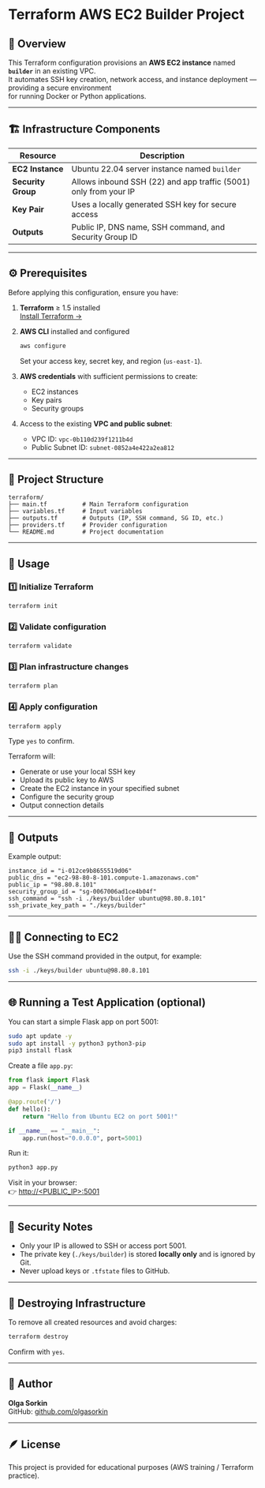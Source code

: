# Terraform AWS EC2 Builder Project

## 🧭 Overview
This Terraform configuration provisions an **AWS EC2 instance** named **`builder`** in an existing VPC.  
It automates SSH key creation, network access, and instance deployment — providing a secure environment  
for running Docker or Python applications.

---

## 🏗️ Infrastructure Components

| Resource | Description |
|-----------|-------------|
| **EC2 Instance** | Ubuntu 22.04 server instance named `builder` |
| **Security Group** | Allows inbound SSH (22) and app traffic (5001) only from your IP |
| **Key Pair** | Uses a locally generated SSH key for secure access |
| **Outputs** | Public IP, DNS name, SSH command, and Security Group ID |

---

## ⚙️ Prerequisites

Before applying this configuration, ensure you have:

1. **Terraform** ≥ 1.5 installed  
   [Install Terraform →](https://developer.hashicorp.com/terraform/tutorials/aws-get-started/install-cli)

2. **AWS CLI** installed and configured  
   ```bash
   aws configure
   ```
   Set your access key, secret key, and region (`us-east-1`).

3. **AWS credentials** with sufficient permissions to create:
   - EC2 instances  
   - Key pairs  
   - Security groups  

4. Access to the existing **VPC and public subnet**:
   - VPC ID: `vpc-0b110d239f1211b4d`
   - Public Subnet ID: `subnet-0852a4e422a2ea812`

---

## 📁 Project Structure

```
terraform/
├── main.tf          # Main Terraform configuration
├── variables.tf     # Input variables
├── outputs.tf       # Outputs (IP, SSH command, SG ID, etc.)
├── providers.tf     # Provider configuration
└── README.md        # Project documentation
```

---

## 🚀 Usage

### 1️⃣ Initialize Terraform
```bash
terraform init
```

### 2️⃣ Validate configuration
```bash
terraform validate
```

### 3️⃣ Plan infrastructure changes
```bash
terraform plan
```

### 4️⃣ Apply configuration
```bash
terraform apply
```
Type `yes` to confirm.

Terraform will:
- Generate or use your local SSH key
- Upload its public key to AWS
- Create the EC2 instance in your specified subnet
- Configure the security group
- Output connection details

---

## 🔑 Outputs

Example output:
```
instance_id = "i-012ce9b8655519d06"
public_dns = "ec2-98-80-8-101.compute-1.amazonaws.com"
public_ip = "98.80.8.101"
security_group_id = "sg-0067006ad1ce4b04f"
ssh_command = "ssh -i ./keys/builder ubuntu@98.80.8.101"
ssh_private_key_path = "./keys/builder"
```

---

## 🧑‍💻 Connecting to EC2

Use the SSH command provided in the output, for example:
```bash
ssh -i ./keys/builder ubuntu@98.80.8.101
```

---

## 🌐 Running a Test Application (optional)

You can start a simple Flask app on port 5001:
```bash
sudo apt update -y
sudo apt install -y python3 python3-pip
pip3 install flask
```

Create a file `app.py`:
```python
from flask import Flask
app = Flask(__name__)

@app.route('/')
def hello():
    return "Hello from Ubuntu EC2 on port 5001!"

if __name__ == "__main__":
    app.run(host="0.0.0.0", port=5001)
```

Run it:
```bash
python3 app.py
```

Visit in your browser:  
👉 [http://<PUBLIC_IP>:5001](http://<PUBLIC_IP>:5001)

---

## 🔐 Security Notes
- Only your IP is allowed to SSH or access port 5001.  
- The private key (`./keys/builder`) is stored **locally only** and is ignored by Git.
- Never upload keys or `.tfstate` files to GitHub.

---

## 🧹 Destroying Infrastructure
To remove all created resources and avoid charges:
```bash
terraform destroy
```
Confirm with `yes`.

---

## 🧾 Author
**Olga Sorkin**  
GitHub: [github.com/olgasorkin](https://github.com/olgasorkin)

---

## 🪶 License
This project is provided for educational purposes (AWS training / Terraform practice).
